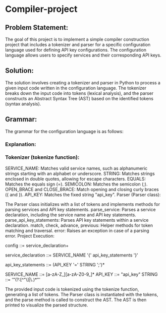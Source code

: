 # Compiler-project

## Problem Statement:
The goal of this project is to implement a simple compiler construction project that includes a tokenizer and parser for a specific configuration language used for defining API key configurations. The configuration language allows users to specify services and their corresponding API keys.

## Solution:
The solution involves creating a tokenizer and parser in Python to process a given input code written in the configuration language. The tokenizer breaks down the input code into tokens (lexical analysis), and the parser constructs an Abstract Syntax Tree (AST) based on the identified tokens (syntax analysis).

## Grammar:
The grammar for the configuration language is as follows:

### Explanation:

### Tokenizer (tokenize function):

SERVICE_NAME: Matches valid service names, such as alphanumeric strings starting with an alphabet or underscore.
STRING: Matches strings enclosed in double quotes, allowing for escape characters.
EQUALS: Matches the equals sign (=).
SEMICOLON: Matches the semicolon (;).
OPEN_BRACE and CLOSE_BRACE: Match opening and closing curly braces ({ and }).
API_KEY: Matches the fixed string "api_key".
Parser (Parser class):

The Parser class initializes with a list of tokens and implements methods for parsing services and API key statements.
parse_service: Parses a service declaration, including the service name and API key statements.
parse_api_key_statements: Parses API key statements within a service declaration.
match, check, advance, previous: Helper methods for token matching and traversal.
error: Raises an exception in case of a parsing error.
Project Execution:

config  ::= service_declaration+

service_declaration ::= SERVICE_NAME '{' api_key_statements '}'

api_key_statements ::= (API_KEY '=' STRING ';')*

SERVICE_NAME     ::= [a-zA-Z_][a-zA-Z0-9_]*
API_KEY          ::= "api_key"
STRING           ::= '"(?:[^"\\]|\\.)*"'

The provided input code is tokenized using the tokenize function, generating a list of tokens.
The Parser class is instantiated with the tokens, and the parse method is called to construct the AST.
The AST is then printed to visualize the parsed structure.
